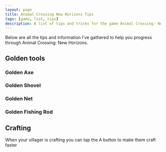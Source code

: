 ```yaml
---
layout: page
title: Animal Crossing New Horizons Tips
tags: [game, list, tips]
description: A list of tips and tricks for the game Animal Crossing: New Horizons on the Nintendo Switch
---
```


Below are all the tips and information I've gathered to help you progress through Animal Crossing: New Horizons.

## Golden tools

### Golden Axe

### Golden Shovel

### Golden Net

### Golden Fishing Rod

## Crafting

When your villager is crafting you can tap the A button to make them craft faster
